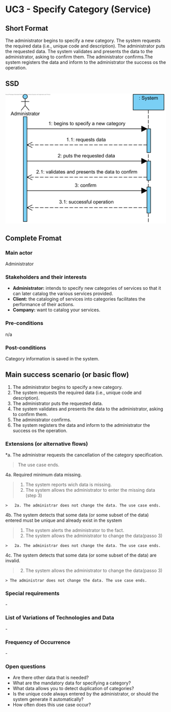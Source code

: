 # UC3 - Specify Category (Service)


## Short Format

The administrator begins to specify a new category. The system requests the required data (i.e., unique code and description). The administrator puts the requested data. The system validates and presents the data to the administrator, asking to confirm them. The administrator confirms.The system registers the data and inform to the administrator the success os the operation.


## SSD
![SSD_UC3.png](SSD_UC3.png)


## Complete Fromat

### Main actor

Administrator

### Stakeholders and their interests
 

* **Administrator:** intends to specify new categories of services so that it can later catalog the various services provided.
* **Client:** the cataloging of services into categories facilitates the performance of their actions.
* **Company:** want to catalog your services.


### Pre-conditions
n/a

### Post-conditions
Category information is saved in the system.

## Main success scenario (or basic flow)

1. The administrator begins to specify a new category. 
2. The system requests the required data (i.e., unique code and description).
3. The administrator puts the requested data. 
4. The system validates and presents the data to the administrator, asking to confirm them.
5. The administrator confirms.
6. The system registers the data and inform to the administrator the success os the operation.


### Extensions (or alternative flows)

*a. The administrar requests the cancellation of the category specification.

> The use case ends.

4a. Required minimum data missing.
>	1. The system reports wich data is missing.
>	2. The system allows the administrator to enter the missing data (step 3)
>
	>	2a. The administrar does not change the data. The use case ends.

4b. The system detects that some data (or some subset of the data) entered must be unique and already exist in the system
>	1. The system alerts the administrator to the fact.
>	2. The system allows the administrator to change the data(passo 3)
>
	>	2a. The administrar does not change the data. The use case ends.

4c.  The system detects that some data (or some subset of the data) are invalid.
> 2. The system allows the administrator to change the data(passo 3)
> 
	> The administrar does not change the data. The use case ends.

### Special requirements
\-

### List of Variations of Technologies and Data
\-

### Frequency of Occurrence
\-

### Open questions

* Are there other data that is needed?
* What are the mandatory data for specifying a category?
* What data allows you to detect duplication of categories?
* Is the unique code always entered by the administrator, or should the system generate it automatically?
* How often does this use case occur?